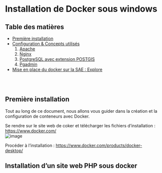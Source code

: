 # Installation de Docker sous windows

 ## Table des matières 
 - [Première installation](#id-premiereInstallation) 
 - [Configuration & Concepts utilisés](#id-section2) 
   1. [Apache](#id-section2)
   2. [Nginx](#id-section2)
   3. [PostgreSQL avec extension POSTGIS](#id-section2)
   4. [Pgadmin](#id-section2)
 - [Mise en place du docker sur la SAE : Explore](#id-section2)

<br><br>
 ## Première installation
 
 Tout au long de ce document, nous allons vous guider dans la création et la configuration de conteneurs avec Docker.
 
Se rendre sur le site web de coker et télécharger les fichiers d’installation : 
https://www.docker.com/
<br>
![image](https://user-images.githubusercontent.com/120033089/228777236-4a0c1e44-8e10-4cd1-a994-9f270cbd5a6a.png)

Procéder à l’installation :
https://www.docker.com/products/docker-desktop/





 
## Installation d’un site web PHP sous docker



